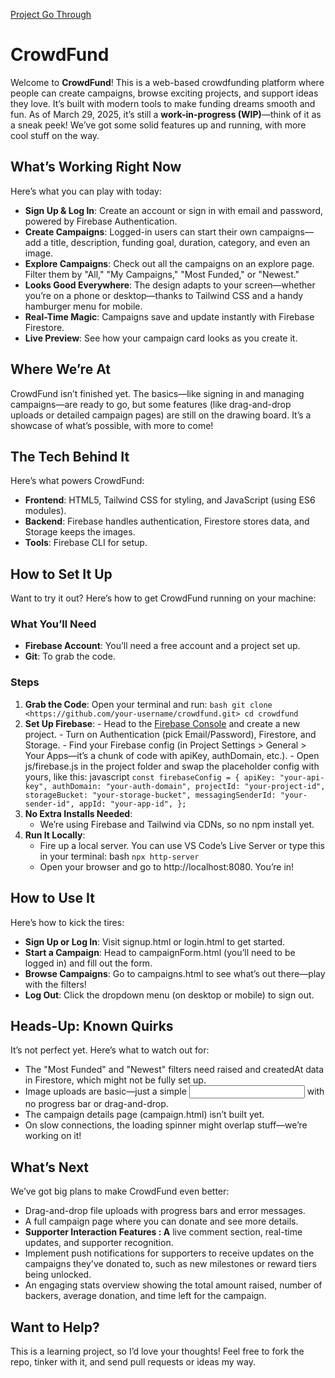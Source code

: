 [Project Go Through](https://drive.google.com/file/d/1Y9zTPpQtgThr-apgbA_gBzAJOJCzfFZ0/view?usp=sharing)

# CrowdFund

Welcome to **CrowdFund**! This is a web-based crowdfunding platform where people can create campaigns, browse exciting projects, and support ideas they love. It’s built with modern tools to make funding dreams smooth and fun. As of March 29, 2025, it’s still a **work-in-progress (WIP)**—think of it as a sneak peek! We’ve got some solid features up and running, with more cool stuff on the way.

## What’s Working Right Now

Here’s what you can play with today:

- **Sign Up & Log In**: Create an account or sign in with email and password, powered by Firebase Authentication.
- **Create Campaigns**: Logged-in users can start their own campaigns—add a title, description, funding goal, duration, category, and even an image.
- **Explore Campaigns**: Check out all the campaigns on an explore page. Filter them by "All," "My Campaigns," "Most Funded," or "Newest."
- **Looks Good Everywhere**: The design adapts to your screen—whether you’re on a phone or desktop—thanks to Tailwind CSS and a handy hamburger menu for mobile.
- **Real-Time Magic**: Campaigns save and update instantly with Firebase Firestore.
- **Live Preview**: See how your campaign card looks as you create it.

## Where We’re At

CrowdFund isn’t finished yet. The basics—like signing in and managing campaigns—are ready to go, but some features (like drag-and-drop uploads or detailed campaign pages) are still on the drawing board. It’s a showcase of what’s possible, with more to come!

## The Tech Behind It

Here’s what powers CrowdFund:

- **Frontend**: HTML5, Tailwind CSS for styling, and JavaScript (using ES6 modules).
- **Backend**: Firebase handles authentication, Firestore stores data, and Storage keeps the images.
- **Tools**: Firebase CLI for setup.

## How to Set It Up

Want to try it out? Here’s how to get CrowdFund running on your machine:

### What You’ll Need

- **Firebase Account**: You’ll need a free account and a project set up.
- **Git**: To grab the code.

### Steps

1.  **Grab the Code**:
    Open your terminal and run:
    `bash
git clone <https://github.com/your-username/crowdfund.git>
cd crowdfund
`
2.  **Set Up Firebase**: - Head to the [Firebase Console](https://console.firebase.google.com/) and create a new project. - Turn on Authentication (pick Email/Password), Firestore, and Storage. - Find your Firebase config (in Project Settings > General > Your Apps—it’s a chunk of code with apiKey, authDomain, etc.). - Open js/firebase.js in the project folder and swap the placeholder config with yours, like this:
    javascript
    `const firebaseConfig = {
  apiKey: "your-api-key",
  authDomain: "your-auth-domain",
  projectId: "your-project-id",
  storageBucket: "your-storage-bucket",
  messagingSenderId: "your-sender-id",
  appId: "your-app-id",
};`
3.  **No Extra Installs Needed**:
    - We’re using Firebase and Tailwind via CDNs, so no npm install yet.
4.  **Run It Locally**:
    - Fire up a local server. You can use VS Code’s Live Server or type this in your terminal:
      bash
      `npx http-server`
    - Open your browser and go to http://localhost:8080. You’re in!

## How to Use It

Here’s how to kick the tires:

- **Sign Up or Log In**: Visit signup.html or login.html to get started.
- **Start a Campaign**: Head to campaignForm.html (you’ll need to be logged in) and fill out the form.
- **Browse Campaigns**: Go to campaigns.html to see what’s out there—play with the filters!
- **Log Out**: Click the dropdown menu (on desktop or mobile) to sign out.

## Heads-Up: Known Quirks

It’s not perfect yet. Here’s what to watch out for:

- The "Most Funded" and "Newest" filters need raised and createdAt data in Firestore, which might not be fully set up.
- Image uploads are basic—just a simple <input> with no progress bar or drag-and-drop.
- The campaign details page (campaign.html) isn’t built yet.
- On slow connections, the loading spinner might overlap stuff—we’re working on it!

## What’s Next

We’ve got big plans to make CrowdFund even better:

- Drag-and-drop file uploads with progress bars and error messages.
- A full campaign page where you can donate and see more details.
- **Supporter Interaction Features : A** live comment section, real-time updates, and supporter recognition.
- Implement push notifications for supporters to receive updates on the campaigns they've donated to, such as new milestones or reward tiers being unlocked.
- An engaging stats overview showing the total amount raised, number of backers, average donation, and time left for the campaign.

## Want to Help?

This is a learning project, so I’d love your thoughts! Feel free to fork the repo, tinker with it, and send pull requests or ideas my way.
